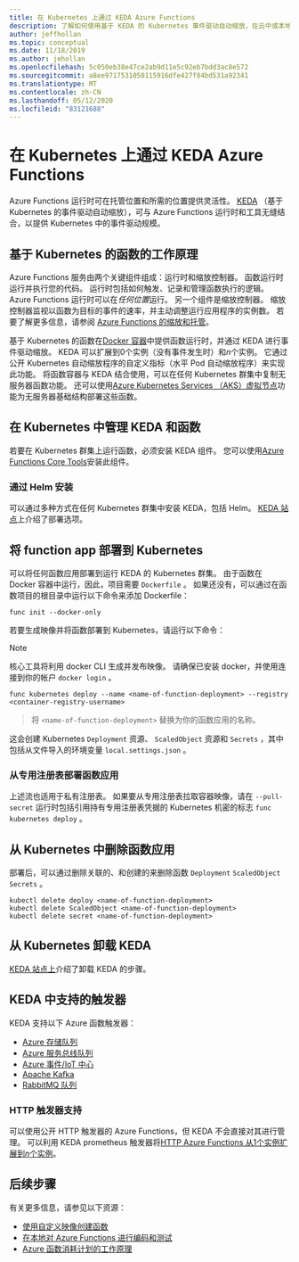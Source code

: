 ```yaml
---
title: 在 Kubernetes 上通过 KEDA Azure Functions
description: 了解如何使用基于 KEDA 的 Kubernetes 事件驱动自动缩放，在云中或本地的 Kubernetes 中运行 Azure Functions。
author: jeffhollan
ms.topic: conceptual
ms.date: 11/18/2019
ms.author: jehollan
ms.openlocfilehash: 5c050eb38e47ce2ab9d11e5c92eb7bdd3ac8e572
ms.sourcegitcommit: a8ee9717531050115916dfe427f84bd531a92341
ms.translationtype: MT
ms.contentlocale: zh-CN
ms.lasthandoff: 05/12/2020
ms.locfileid: "83121688"
---
```

# <a name="azure-functions-on-kubernetes-with-keda"></a>在 Kubernetes 上通过 KEDA Azure Functions

Azure Functions 运行时可在托管位置和所需的位置提供灵活性。  [KEDA](https://keda.sh) （基于 Kubernetes 的事件驱动自动缩放），可与 Azure Functions 运行时和工具无缝结合，以提供 Kubernetes 中的事件驱动规模。

## <a name="how-kubernetes-based-functions-work"></a>基于 Kubernetes 的函数的工作原理

Azure Functions 服务由两个关键组件组成：运行时和缩放控制器。  函数运行时运行并执行您的代码。  运行时包括如何触发、记录和管理函数执行的逻辑。  Azure Functions 运行时可以在*任何位置*运行。  另一个组件是缩放控制器。  缩放控制器监视以函数为目标的事件的速率，并主动调整运行应用程序的实例数。  若要了解更多信息，请参阅 [Azure Functions 的缩放和托管](functions-scale.md)。

基于 Kubernetes 的函数在[Docker 容器](functions-create-function-linux-custom-image.md)中提供函数运行时，并通过 KEDA 进行事件驱动缩放。  KEDA 可以扩展到0个实例（没有事件发生时）和*n*个实例。 它通过公开 Kubernetes 自动缩放程序的自定义指标（水平 Pod 自动缩放程序）来实现此功能。  将函数容器与 KEDA 结合使用，可以在任何 Kubernetes 群集中复制无服务器函数功能。  还可以使用[Azure Kubernetes Services （AKS）虚拟节点](../aks/virtual-nodes-cli.md)功能为无服务器基础结构部署这些函数。

## <a name="managing-keda-and-functions-in-kubernetes"></a>在 Kubernetes 中管理 KEDA 和函数

若要在 Kubernetes 群集上运行函数，必须安装 KEDA 组件。 您可以使用[Azure Functions Core Tools](functions-run-local.md)安装此组件。

### <a name="installing-with-helm"></a>通过 Helm 安装

可以通过多种方式在任何 Kubernetes 群集中安装 KEDA，包括 Helm。  [KEDA 站点](https://keda.sh/docs/deploy/)上介绍了部署选项。

## <a name="deploying-a-function-app-to-kubernetes"></a>将 function app 部署到 Kubernetes

可以将任何函数应用部署到运行 KEDA 的 Kubernetes 群集。  由于函数在 Docker 容器中运行，因此，项目需要 `Dockerfile` 。  如果还没有，可以通过在函数项目的根目录中运行以下命令来添加 Dockerfile：

```cli
func init --docker-only
```

若要生成映像并将函数部署到 Kubernetes，请运行以下命令：

> [!NOTE]
> 核心工具将利用 docker CLI 生成并发布映像。 请确保已安装 docker，并使用连接到你的帐户 `docker login` 。

```cli
func kubernetes deploy --name <name-of-function-deployment> --registry <container-registry-username>
```

> 将 `<name-of-function-deployment>` 替换为你的函数应用的名称。

这会创建 Kubernetes `Deployment` 资源、 `ScaledObject` 资源和 `Secrets` ，其中包括从文件导入的环境变量 `local.settings.json` 。

### <a name="deploying-a-function-app-from-a-private-registry"></a>从专用注册表部署函数应用

上述流也适用于私有注册表。  如果要从专用注册表拉取容器映像，请在 `--pull-secret` 运行时包括引用持有专用注册表凭据的 Kubernetes 机密的标志 `func kubernetes deploy` 。

## <a name="removing-a-function-app-from-kubernetes"></a>从 Kubernetes 中删除函数应用

部署后，可以通过删除关联的、和创建的来删除函数 `Deployment` `ScaledObject` `Secrets` 。

```cli
kubectl delete deploy <name-of-function-deployment>
kubectl delete ScaledObject <name-of-function-deployment>
kubectl delete secret <name-of-function-deployment>
```

## <a name="uninstalling-keda-from-kubernetes"></a>从 Kubernetes 卸载 KEDA

[KEDA 站点上](https://keda.sh/deploy/)介绍了卸载 KEDA 的步骤。

## <a name="supported-triggers-in-keda"></a>KEDA 中支持的触发器

KEDA 支持以下 Azure 函数触发器：

* [Azure 存储队列](functions-bindings-storage-queue.md)
* [Azure 服务总线队列](functions-bindings-service-bus.md)
* [Azure 事件/IoT 中心](functions-bindings-event-hubs.md)
* [Apache Kafka](https://github.com/azure/azure-functions-kafka-extension)
* [RabbitMQ 队列](https://github.com/azure/azure-functions-rabbitmq-extension)

### <a name="http-trigger-support"></a>HTTP 触发器支持

可以使用公开 HTTP 触发器的 Azure Functions，但 KEDA 不会直接对其进行管理。  可以利用 KEDA prometheus 触发器将[HTTP Azure Functions 从1个实例扩展到*n*个实例](https://dev.to/anirudhgarg_99/scale-up-and-down-a-http-triggered-function-app-in-kubernetes-using-keda-4m42)。

## <a name="next-steps"></a>后续步骤
有关更多信息，请参见以下资源：

* [使用自定义映像创建函数](functions-create-function-linux-custom-image.md)
* [在本地对 Azure Functions 进行编码和测试](functions-develop-local.md)
* [Azure 函数消耗计划的工作原理](functions-scale.md)